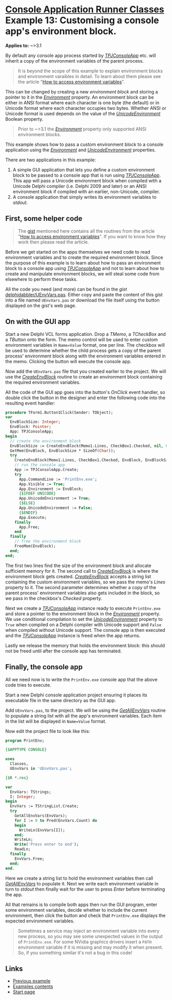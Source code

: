 # [Console Application Runner Classes](../../index.md) Example 13: Customising a console app's environment block.

**Applies to:** ~>3.1

By default any console app process started by [_TPJConsoleApp_](../API/TPJConsoleApp.md) etc. will inherit a copy of the environment variables of the parent process.

> It is beyond the scope of this example to explain environment blocks and environment varaibles in detail. To learn about them please see the article "[How to access environment variables](https://delphidabbler.com/articles/article-6)".

This can be changed by creating a new _environment block_ and storing a pointer to it in the [_Environment_](../API/TPJCustomConsoleApp-Environment.md) property. An environment block can be either in ANSI format where each character is one byte (the default) or in Unicode format where each character occupies two bytes. Whether ANSI or Unicode format is used depends on the value of the [_UnicodeEnvironment_](../API/TPJCustomConsoleApp-UnicodeEnvironment.md) Boolean property.

> Prior to ~>3.1 the [_Environment_](../API/TPJCustomConsoleApp-Environment.md) property only supported ANSI environment blocks.

This example shows how to pass a custom environment block to a console application using the [_Environment_](../API/TPJCustomConsoleApp-Environment.md) and [_UnicodeEnvironment_](../API/TPJCustomConsoleApp-UnicodeEnvironment.md) properties.

There are two applications in this example:

1. A simple GUI application that lets you define a custom environment block to be passed to a console app that is run using [_TPJConsoleApp_](../API/TPJConsoleApp.md). This app will pass a Unicode environment block when compiled with a Unicode Delphi compiler (i.e. Delphi 2009 and later) or an ANSI environment block if compiled with an earlier, non-Unicode, compiler.
2. A console application that simply writes its environment variables to _stdout_.

## First, some helper code

> The [gist](https://gist.github.com/delphidabbler/81f9e2b48ff6bd1c9736) mentioned here contains all the routines from the article "[How to access environment variables](https://delphidabbler.com/articles/article-6)". If you want to know how they work then please read the article.

Before we get started on the apps themselves we need code to read environment variables and to create the required environment block. Since the purpose of this example is to learn about how to pass an environment block to a console app using [_TPJConsoleApp_](../API/TPJConsoleApp.md) and not to learn about how to create and manipulate environment blocks, we will steal some code from elsewhere to perform these tasks.

All the code you need (and more) can be found in the _gist_ [delphidabbler/UEnvVars.pas](https://gist.github.com/delphidabbler/81f9e2b48ff6bd1c9736). Either copy and paste the content of this gist into a file named `UEnvVars.pas` or download the file itself using the button displayed on the gist's web page.

## On with the GUI app

Start a new Delphi VCL forms application. Drop a _TMemo_, a _TCheckBox_ and a _TButton_ onto the form. The memo control will be used to enter custom environment variables in `Name=Value` format, one per line. The checkbox will be used to determine whether the child process gets a copy of the parent process' environment block along with the environment variables entered in the memo. Clicking the button will execute the console app.

Now add the `UEnvVars.pas` file that you created earlier to the project. We will use the [_CreateEnvBlock_](https://delphidabbler.com/articles/article-6#createenvblock) routine to create an environment block containing the required environment variables.

All the code of the GUI app goes into the button's _OnClick_ event handler, so double click the button in the designer and enter the following code into the resulting event handler:

```pascal
procedure TForm1.Button1Click(Sender: TObject);
var
  EnvBlockSize: Integer;
  EnvBlock: Pointer;
  App: TPJConsoleApp;
begin
  // create the environment block
  EnvBlockSize := CreateEnvBlock(Memo1.Lines, CheckBox1.Checked, nil, 0);
  GetMem(EnvBlock, EnvBlockSize * SizeOf(Char));
  try
    CreateEnvBlock(Memo1.Lines, CheckBox1.Checked, EnvBlock, EnvBlockSize);
    // run the console app
    App := TPJConsoleApp.Create;
    try
      App.CommandLine := 'PrintEnv.exe';
      App.Visible := True;
      App.Environment := EnvBlock;
      {$IFDEF UNICODE}
      App.UnicodeEnvironment := True;
      {$ELSE}
      App.UnicodeEnvironment := False;
      {$ENDIF}
      App.Execute;
    finally
      App.Free;
    end
  finally
    // free the environment block
    FreeMem(EnvBlock);
  end;
end;
```

The first two lines find the size of the environment block and allocate sufficient memory for it. The second call to [_CreateEnvBlock_](https://delphidabbler.com/articles/article-6#createenvblock) is where the environment block gets created. [_CreateEnvBlock_](https://delphidabbler.com/articles/article-6#createenvblock) accepts a string list containing the custom environment variables, so we pass the memo's _Lines_ property to it. The second parameter determines whether a copy of the parent process' environment variables also gets included in the block, so we pass in the checkbox's _Checked_ property.

Next we create a [_TPJConsoleApp_](../API/TPJConsoleApp.md) instance ready to execute `PrintEnv.exe` and store a pointer to the environment block in the [_Environment_](../API/TPJCustomConsoleApp-Environment.md) property. We use conditional compilation to set the [_UnicodeEnvironment_](../API/TPJCustomConsoleApp-UnicodeEnvironment.md) property to `True` when compiled on a Delphi compiler with Unicode support and `False` when compiled without Unicode support. The console app is then executed and the [_TPJConsoleApp_](../API/TPJConsoleApp.md) instance is freed when the app returns.

Lastly we release the memory that holds the environment block: this should not be freed until after the console app has terminated.

## Finally, the console app

All we need now is to write the `PrintEnv.exe` console app that the above code tries to execute.

Start a new Delphi console application project ensuring it places its executable file in the same directory as the GUI app.

Add `UEnvVars.pas`, to the project. We will be using the [_GetAllEnvVars_](https://delphidabbler.com/articles/article-6#getallenvvars) routine to populate a string list with all the app's environment variables. Each item in the list will be displayed in `Name=Value` format.

Now edit the project file to look like this:

```pascal
program PrintEnv;

{$APPTYPE CONSOLE}

uses
  Classes,
  UEnvVars in 'UEnvVars.pas';

{$R *.res}

var
  EnvVars: TStrings;
  I: Integer;
begin
  EnvVars := TStringList.Create;
  try
    GetAllEnvVars(EnvVars);
    for I := 0 to Pred(EnvVars.Count) do
    begin
      WriteLn(EnvVars[I]);
    end;
    WriteLn;
    Write('Press enter to end');
    ReadLn;
  finally
    EnvVars.Free;
  end;
end.
```

Here we create a string list to hold the environment variables then call [_GetAllEnvVars_](https://delphidabbler.com/articles/article-6#getallenvvars) to populate it. Next we write each environment variable in turn to _stdout_ then finally wait for the user to press _Enter_ before terminating the app.

All that remains is to compile both apps then run the GUI program, enter some environment variables, decide whether to include the current environment, then click the button and check that `PrintEnv.exe` displays the expected environment variables.

> Sometimes a service may inject an environment variable into every new process, so you may see some unexpected values in the output of `PrintEnv.exe`. For some NVidia graphics drivers insert a `PATH` environment variable if it is missing and may modify it when present. So, if you something similar it's not a bug in this code!

## Links

* [Previous example](./Example12.md)
* [Examples contents](../Examples.md)
* [Start page](../../index.md)
